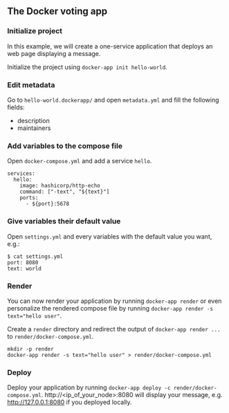 ## The Docker voting app

### Initialize project

In this example, we will create a one-service application that deploys an web page displaying a message.

Initialize the project using `docker-app init hello-world`.

### Edit metadata

Go to `hello-world.dockerapp/` and open `metadata.yml` and fill the following fields:
- description
- maintainers

### Add variables to the compose file

Open `docker-compose.yml` and add a service `hello`.

```
services:
  hello:
    image: hashicorp/http-echo
    command: ["-text", "${text}"]
    ports:
      - ${port}:5678
```

### Give variables their default value

Open `settings.yml` and every variables with the default value you want, e.g.:

```
$ cat settings.yml
port: 8080
text: world
```

### Render

You can now render your application by running `docker-app render` or even personalize the rendered compose file by running `docker-app render -s text="hello user"`.

Create a `render` directory and redirect the output of `docker-app render ...` to `render/docker-compose.yml`.

```
mkdir -p render
docker-app render -s text="hello user" > render/docker-compose.yml
```

### Deploy

Deploy your application by running `docker-app deploy -c render/docker-compose.yml`. http://<ip_of_your_node>:8080 will display your message, e.g. http://127.0.0.1:8080 if you deployed locally.
